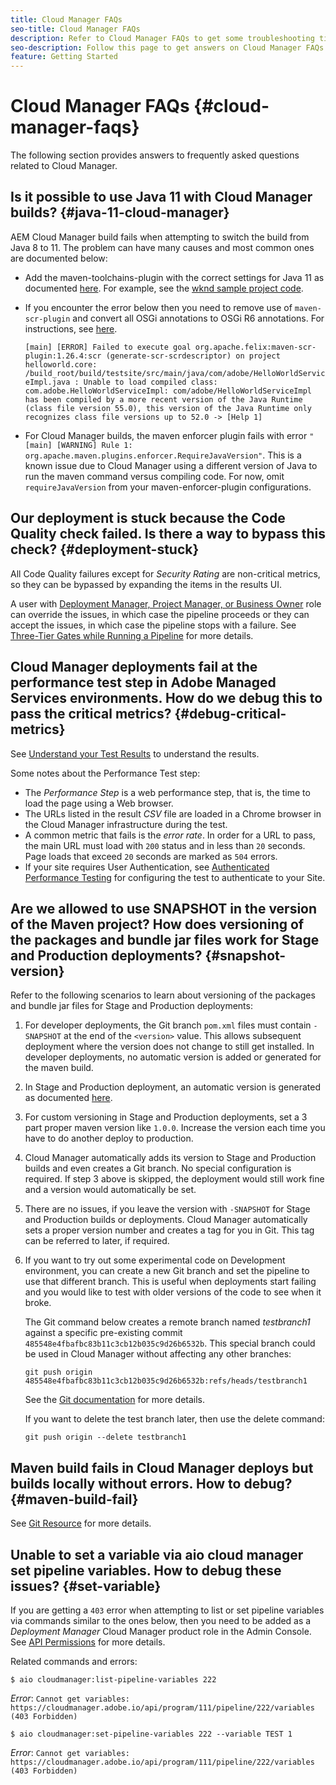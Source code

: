 ```yaml
---
title: Cloud Manager FAQs
seo-title: Cloud Manager FAQs
description: Refer to Cloud Manager FAQs to get some troubleshooting tips
seo-description: Follow this page to get answers on Cloud Manager FAQs
feature: Getting Started
---
```


# Cloud Manager FAQs {#cloud-manager-faqs}

The following section provides answers to frequently asked questions related to Cloud Manager.

## Is it possible to use Java 11 with Cloud Manager builds? {#java-11-cloud-manager}

AEM Cloud Manager build fails when attempting to switch the build from Java 8 to 11. The problem can have many causes and most common ones are documented below:

* Add the maven-toolchains-plugin with the correct settings for Java 11 as documented [here](https://experienceleague.adobe.com/docs/experience-manager-cloud-manager/using/getting-started/create-application-project/using-the-wizard.html?lang=en#getting-started).  For example, see the [wknd sample project code](https://github.com/adobe/aem-guides-wknd/commit/6cb5238cb6b932735dcf91b21b0d835ae3a7fe75).

* If you encounter the error below then you need to remove use of `maven-scr-plugin` and convert all OSGi annotations to OSGi R6 annotations. For instructions, see [here](https://cqdump.wordpress.com/2019/01/03/from-scr-annotations-to-osgi-annotations/).

   `[main] [ERROR] Failed to execute goal org.apache.felix:maven-scr-plugin:1.26.4:scr (generate-scr-scrdescriptor) on project helloworld.core: /build_root/build/testsite/src/main/java/com/adobe/HelloWorldServiceImpl.java : Unable to load compiled class: com.adobe.HelloWorldServiceImpl: com/adobe/HelloWorldServiceImpl has been compiled by a more recent version of the Java Runtime (class file version 55.0), this version of the Java Runtime only recognizes class file versions up to 52.0 -> [Help 1]`

* For Cloud Manager builds, the maven enforcer plugin fails with error `"[main] [WARNING] Rule 1: org.apache.maven.plugins.enforcer.RequireJavaVersion"`. This is a known issue due to Cloud Manager using a different version of Java to run the maven command versus compiling code. For now, omit `requireJavaVersion` from your maven-enforcer-plugin configurations.

## Our deployment is stuck because the Code Quality check failed. Is there a way to bypass this check? {#deployment-stuck}

All Code Quality failures except for *Security Rating* are non-critical metrics, so they can be bypassed by expanding the items in the results UI.  

A user with [Deployment Manager, Project Manager, or Business Owner](https://experienceleague.adobe.com/docs/experience-manager-cloud-manager/using/requirements/setting-up-users-and-roles.html?lang=en#requirements) role can override the issues, in which case the pipeline proceeds or they can accept the issues, in which case the pipeline stops with a failure.  See [Three-Tier Gates while Running a Pipeline](https://experienceleague.adobe.com/docs/experience-manager-cloud-manager/using/how-to-use/understand-your-test-results.html?lang=en#how-to-use) for more details.

## Cloud Manager deployments fail at the performance test step in Adobe Managed Services environments. How do we debug this to pass the critical metrics? {#debug-critical-metrics}

See [Understand your Test Results](https://experienceleague.adobe.com/docs/experience-manager-cloud-manager/using/how-to-use/understand-your-test-results.html?lang=en#how-to-use) to understand the results.

Some notes about the Performance Test step:

* The *Performance Step* is a web performance step, that is, the time to load the page using a Web browser.
* The URLs listed in the result *CSV* file are loaded in a Chrome browser in the Cloud Manager infrastructure during the test.
* A common metric that fails is the *error rate*. In order for a URL to pass, the main URL must load with `200` status and in less than `20` seconds. Page loads that exceed `20` seconds are marked as `504` errors.
* If your site requires User Authentication, see [Authenticated Performance Testing](https://experienceleague.adobe.com/docs/experience-manager-cloud-manager/using/how-to-use/configuring-pipeline.html?lang=en#how-to-use) for configuring the test to authenticate to your Site.

## Are we allowed to use SNAPSHOT in the version of the Maven project? How does versioning of the packages and bundle jar files work for Stage and Production deployments? {#snapshot-version}

Refer to the following scenarios to learn about versioning of the packages and bundle jar files for Stage and Production deployments:

1. For developer deployments, the Git branch `pom.xml` files must contain `-SNAPSHOT` at the end of the `<version>` value. This allows subsequent deployment where the version does not change to still get installed. In developer deployments, no automatic version is added or generated for the maven build.

1. In Stage and Production deployment, an automatic version is generated as documented [here](https://experienceleague.adobe.com/docs/experience-manager-cloud-manager/using/managing-code/activating-maven-project.html?lang=en#managing-code).

1. For custom versioning in Stage and Production deployments, set a 3 part proper maven version like `1.0.0`. Increase the version each time you have to do another deploy to production.

1. Cloud Manager automatically adds its version to Stage and Production builds and even creates a Git branch. No special configuration is required. If step 3 above is skipped, the deployment would still work fine and a version would automatically be set.

1. There are no issues, if you leave the version with `-SNAPSHOT` for Stage and Production builds or deployments. Cloud Manager automatically sets a proper version number and creates a tag for you in Git. This tag can be referred to later, if required.

1. If you want to try out some experimental code on Development environment, you can create a new Git branch and set the pipeline to use that different branch. This is useful when deployments start failing and you would like to test with older versions of the code to see when it broke.

   The Git command below creates a remote branch named *testbranch1* against a specific pre-existing commit `485548e4fbafbc83b11c3cb12b035c9d26b6532b`.  This special branch could be used in Cloud Manager without affecting any other branches:

   `git push origin 485548e4fbafbc83b11c3cb12b035c9d26b6532b:refs/heads/testbranch1`

   See the [Git documentation](https://git-scm.com/book/en/v2/Git-Internals-Git-References) for more details.

   If you want to delete the test branch later, then use the delete command:

   `git push origin --delete testbranch1`

## Maven build fails in Cloud Manager deploys but builds locally without errors. How to debug? {#maven-build-fail}

See [Git Resource](https://github.com/cqsupport/cloud-manager/blob/main/cm-build-step-fails.md) for more details.

## Unable to set a variable via aio cloud manager set pipeline variables. How to debug these issues? {#set-variable} 

If you are getting a `403` error when attempting to list or set pipeline variables via commands similar to the ones below, then you need to be added as a *Deployment Manager* Cloud Manager product role in the Admin Console.  
See [API Permissions](https://www.adobe.io/apis/experiencecloud/cloud-manager/docs.html#!AdobeDocs/cloudmanager-api-docs/master/permissions.md) for more details.

Related commands and errors:

`$ aio cloudmanager:list-pipeline-variables 222`

*Error*: `Cannot get variables: https://cloudmanager.adobe.io/api/program/111/pipeline/222/variables (403 Forbidden)`

`$ aio cloudmanager:set-pipeline-variables 222 --variable TEST 1`

*Error*: `Cannot get variables: https://cloudmanager.adobe.io/api/program/111/pipeline/222/variables (403 Forbidden)`
